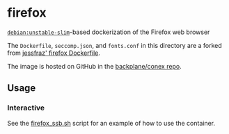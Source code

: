 # firefox

[`debian:unstable-slim`](https://hub.docker.com/_/debian/)-based dockerization of the Firefox web browser

The `Dockerfile`, `seccomp.json`, and `fonts.conf` in this directory are a forked from [jessfraz' firefox Dockerfile](https://github.com/jessfraz/dockerfiles/tree/master/firefox).

The image is hosted on GitHub in the [backplane/conex repo](https://github.com/backplane/conex/tree/main/firefox).

## Usage

### Interactive

See the [firefox_ssb.sh](firefox_ssb.sh) script for an example of how to use the container.
